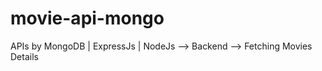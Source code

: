 
<h1>movie-api-mongo</h1>
<p>APIs by MongoDB | ExpressJs | NodeJs --> Backend --> Fetching Movies Details</p>
